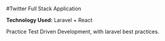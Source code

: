 #Twitter Full Stack Application

<b>Technology Used:</b> Laravel + React

<p>
    Practice Test Driven Development, with laravel best practices.
</p>
